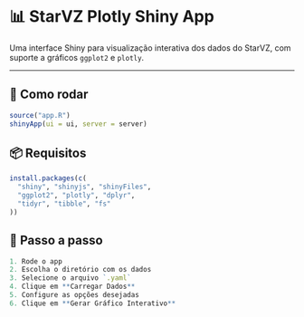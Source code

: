 # 📊 StarVZ Plotly Shiny App

Uma interface Shiny para visualização interativa dos dados do StarVZ, com suporte a gráficos `ggplot2` e `plotly`.

---

## 🚀 Como rodar

```r
source("app.R")
shinyApp(ui = ui, server = server)
```

## 📦 Requisitos

```r
install.packages(c(
  "shiny", "shinyjs", "shinyFiles",
  "ggplot2", "plotly", "dplyr",
  "tidyr", "tibble", "fs"
))

```


## 📌 Passo a passo
```r
1. Rode o app
2. Escolha o diretório com os dados
3. Selecione o arquivo `.yaml`
4. Clique em **Carregar Dados**
5. Configure as opções desejadas
6. Clique em **Gerar Gráfico Interativo**
```
